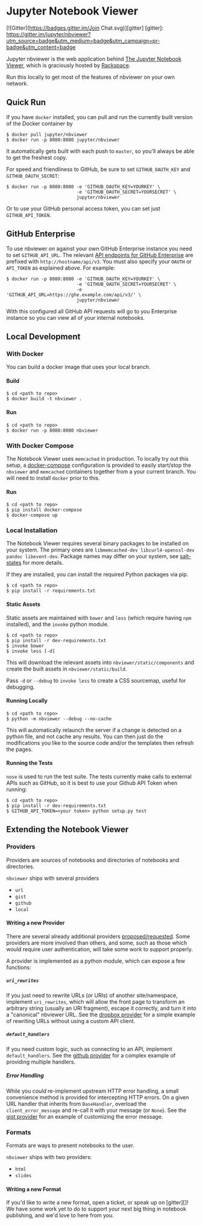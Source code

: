 # Jupyter Notebook Viewer
[![Gitter](https://badges.gitter.im/Join Chat.svg)][gitter]
[gitter]: https://gitter.im/jupyter/nbviewer?utm_source=badge&utm_medium=badge&utm_campaign=pr-badge&utm_content=badge

Jupyter nbviewer is the web application behind [The Jupyter Notebook Viewer](http://nbviewer.ipython.org), which is graciously hosted by [Rackspace](https://developer.rackspace.com/?nbviewer=awesome).

Run this locally to get most of the features of nbviewer on your own network.


## Quick Run

If you have `docker` installed, you can pull and run the currently built version of the Docker container by

```shell
$ docker pull jupyter/nbviewer
$ docker run -p 8080:8080 jupyter/nbviewer
```

It automatically gets built with each push to `master`, so you'll always be able to get the freshest copy.

For speed and friendliness to GitHub, be sure to set `GITHUB_OAUTH_KEY` and `GITHUB_OAUTH_SECRET`:

```shell
$ docker run -p 8080:8080 -e 'GITHUB_OAUTH_KEY=YOURKEY' \
                          -e 'GITHUB_OAUTH_SECRET=YOURSECRET' \
                          jupyter/nbviewer
```

Or to use your GitHub personal access token, you can set just `GITHUB_API_TOKEN`.


## GitHub Enterprise

To use nbviewer on against your own GitHub Enterprise instance you need to set `GITHUB_API_URL`.
The relevant [API endpoints for GitHub Enterprise](https://developer.github.com/v3/enterprise/) are prefixed with `http://hostname/api/v3`.
You must also specify your `OAUTH` or `API_TOKEN` as explained above.  For example:

```shell
$ docker run -p 8080:8080 -e 'GITHUB_OAUTH_KEY=YOURKEY' \
                          -e 'GITHUB_OAUTH_SECRET=YOURSECRET' \
                          -e 'GITHUB_API_URL=https://ghe.example.com/api/v3/' \
                          jupyter/nbviewer
```

With this configured all GitHub API requests will go to you Enterprise instance so you can view all of your internal notebooks.

## Local Development

### With Docker

You can build a docker image that uses your local branch.


#### Build

```shell
$ cd <path to repo>
$ docker build -t nbviewer .
```


#### Run

```shell
$ cd <path to repo>
$ docker run -p 8080:8080 nbviewer
```

### With Docker Compose

The Notebook Viewer uses `memcached` in production. To locally try out this
setup, a [docker-compose](https://docs.docker.com/compose/) configuration is
provided to easily start/stop the `nbviewer` and `memcached` containers
together from a your current branch. You will need to install `docker` prior
to this.

#### Run

```shell
$ cd <path to repo>
$ pip install docker-compose
$ docker-compose up
```


### Local Installation

The Notebook Viewer requires several binary packages to be installed on your system. The primary ones are `libmemcached-dev libcurl4-openssl-dev pandoc libevent-dev`. Package names may differ on your system, see [salt-states](https://github.com/rgbkrk/salt-states-nbviewer/blob/master/nbviewer/init.sls) for more details.

If they are installed, you can install the required Python packages via pip.

```shell
$ cd <path to repo>
$ pip install -r requirements.txt
```

#### Static Assets

Static assets are maintained with `bower` and `less` (which require having
`npm` installed), and the `invoke` python module.

```shell
$ cd <path to repo>
$ pip install -r dev-requirements.txt
$ invoke bower
$ invoke less [-d]
```

This will download the relevant assets into `nbviewer/static/components` and create the built assets in `nbviewer/static/build`.

Pass `-d` or `--debug` to `invoke less` to create a CSS sourcemap, useful for debugging.


#### Running Locally

```shell
$ cd <path to repo>
$ python -m nbviewer --debug --no-cache
```

This will automatically relaunch the server if a change is detected on a python file, and not cache any results. You can then just do the modifications you like to the source code and/or the templates then refresh the pages.


#### Running the Tests

`nose` is used to run the test suite. The tests currently make calls to
external APIs such as GitHub, so it is best to use your Github API Token when
running:

```shell
$ cd <path to repo>
$ pip install -r dev-requirements.txt
$ GITHUB_API_TOKEN=<your token> python setup.py test
```


## Extending the Notebook Viewer
### Providers
Providers are sources of notebooks and directories of notebooks and directories.

`nbviewer` ships with several providers
- `url`
- `gist`
- `github`
- `local`

#### Writing a new Provider
There are several already additional providers
[proposed/requested](/jupyter/nbviewer/issues?utf8=%E2%9C%93&q=is%3Aissue+is%3Aopen+label%3Aprovider). Some providers are more involved than others, and some,
such as those which would require user authentication, will take some work to
support properly.

A provider is implemented as a python module, which can expose a few functions:

##### `uri_rewrites`
If you just need to rewrite URLs (or URIs) of another site/namespace, implement
`uri_rewrites`, which will allow the front page to transform an arbitrary string
(usually an URI fragment), escape it correctly, and turn it into a "canonical"
nbviewer URL. See the [dropbox provider](./nbviewer/providers/dropbox/handlers.py)
for a simple example of rewriting URLs without using a custom API client.

##### `default_handlers`
If you need custom logic, such as connecting to an API, implement
`default_handlers`. See the [github provider](./nbviewer/providers/github/handlers.py)
for a complex example of providing multiple handlers.

##### Error Handling
While you _could_ re-implement upstream HTTP error handling, a small
convenience method is provided for intercepting HTTP errors.
On a given URL handler that inherits from `BaseHandler`, overload the
`client_error_message` and re-call it with your message (or `None`). See the
[gist provider](./nbviewer/providers/gist/handlers.py) for an example of customizing the
error message.

### Formats
Formats are ways to present notebooks to the user.

`nbviewer` ships with two providers:
- `html`
- `slides`

#### Writing a new Format
If you'd like to write a new format, open a ticket, or speak up on [gitter][]!
We have some work yet to do to support your next big thing in notebook
publishing, and we'd love to here from you.
